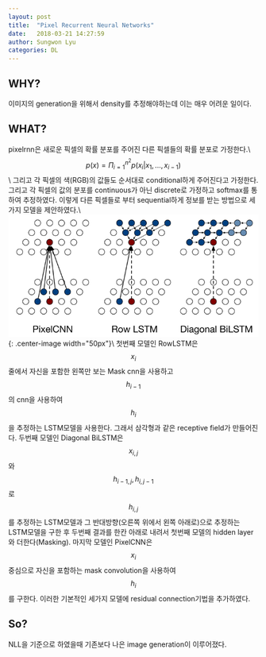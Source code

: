 ```yaml
---
layout: post
title:  "Pixel Recurrent Neural Networks"
date:   2018-03-21 14:27:59
author: Sungwon Lyu
categories: DL
---
```

## WHY? 
이미지의 generation을 위해서 density를 추정해야하는데 이는 매우 어려운 일이다. 

## WHAT?
pixelrnn은 새로운 픽셀의 확률 분포를 주어진 다른 픽셀들의 확률 분포로 가정한다.\\
$$p(x) = \Pi^{n^2}_{i=1}p(x_i|x_1, ..., x_{i-1})$$\\
그리고 각 픽셀의 색(RGB)의 값들도 순서대로 conditional하게 주어진다고 가정한다. 그리고 각 픽셀의 값의 분포를 continuous가 아닌 discrete로 가정하고 softmax를 통하여 추정하였다. 이렇게 다른 픽셀들로 부터 sequential하게 정보를 받는 방법으로 세가지 모델을 제안하였다.\\
 ![img](/assets/images/pixelrnn.png){: .center-image width="50px"}\\
첫번째 모델인 RowLSTM은  $$x_i$$줄에서 자신을 포함한 왼쪽만 보는 Mask cnn을 사용하고 $$h_{i-1}$$의 cnn을 사용하여 $$h_i$$을 추정하는 LSTM모델을 사용한다. 그래서 삼각형과 같은 receptive field가 만들어진다. 두번째 모델인 Diagonal BiLSTM은 $$x_{i, j}$$와 $$h_{i-1, j}, h_{i, j-1}$$로 $$h_{i, j}$$를 추정하는 LSTM모델과 그 반대방향(오른쪽 위에서 왼쪽 아래로)으로 추정하는 LSTM모델을 구한 후 두번째 결과를 한칸 아래로 내려서 첫번째 모델의 hidden layer와 더한다(Masking). 마지막 모델인 PixelCNN은 $$x_i$$중심으로 자신을 포함하는 mask convolution을 사용하여 $$h_i$$를 구한다. 이러한 기본적인 세가지 모델에 residual connection기법을 추가하였다. 

## So?
NLL을 기준으로 하였을때 기존보다 나은 image generation이 이루어졌다. 